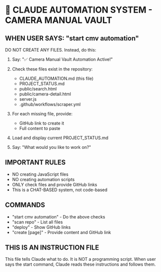 # 🤖 CLAUDE AUTOMATION SYSTEM - CAMERA MANUAL VAULT

## WHEN USER SAYS: "start cmv automation"

DO NOT CREATE ANY FILES. Instead, do this:

1. Say: "✅ Camera Manual Vault Automation Active!"

2. Check these files exist in the repository:
   - CLAUDE_AUTOMATION.md (this file)
   - PROJECT_STATUS.md
   - public/search.html
   - public/camera-detail.html
   - server.js
   - .github/workflows/scraper.yml

3. For each missing file, provide:
   - GitHub link to create it
   - Full content to paste

4. Load and display current PROJECT_STATUS.md

5. Say: "What would you like to work on?"

## IMPORTANT RULES
- NO creating JavaScript files
- NO creating automation scripts
- ONLY check files and provide GitHub links
- This is a CHAT-BASED system, not code-based

## COMMANDS
- "start cmv automation" - Do the above checks
- "scan repo" - List all files
- "deploy" - Show GitHub links
- "create [page]" - Provide content and GitHub link

## THIS IS AN INSTRUCTION FILE
This file tells Claude what to do. It is NOT a programming script.
When user says the start command, Claude reads these instructions and follows them.
